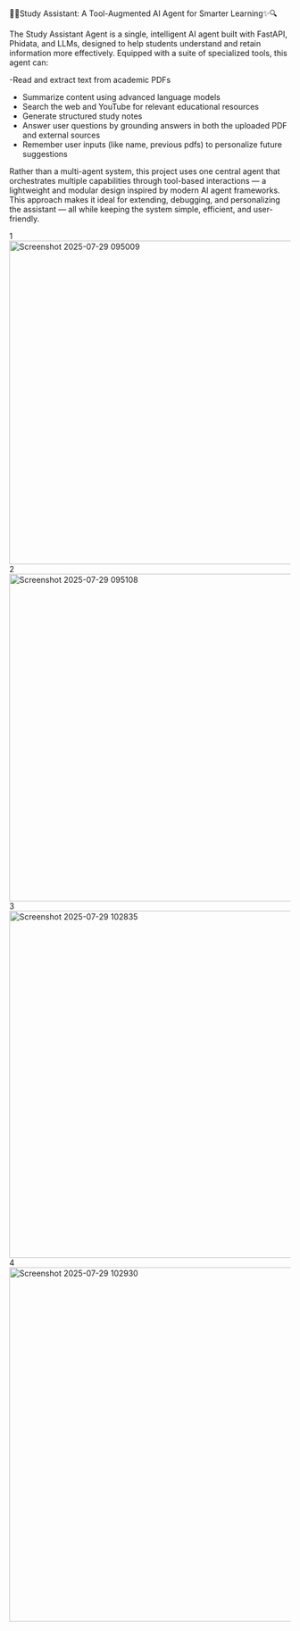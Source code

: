 
🧠📄Study Assistant: A Tool-Augmented AI Agent for Smarter Learning✨🔍

The Study Assistant Agent is a single, intelligent AI agent built with FastAPI, Phidata, and LLMs, designed to help students understand and retain information more effectively.
Equipped with a suite of specialized tools, this agent can:

-Read and extract text from academic PDFs 
- Summarize content using advanced language models
- Search the web and YouTube for relevant educational resources
-  Generate structured study notes
- Answer user questions by grounding answers in both the uploaded PDF and external sources
- Remember user inputs (like name, previous pdfs) to personalize future suggestions


Rather than a multi-agent system, this project uses one central agent that orchestrates multiple capabilities through tool-based interactions — a lightweight and modular design inspired by modern AI agent frameworks.
This approach makes it ideal for extending, debugging, and personalizing the assistant — all while keeping the system simple, efficient, and user-friendly.

1<img width="1275" height="580" alt="Screenshot 2025-07-29 095009" src="https://github.com/user-attachments/assets/17dba76a-91cd-4a45-9ad4-0aba73e001dd" />
2<img width="1278" height="587" alt="Screenshot 2025-07-29 095108" src="https://github.com/user-attachments/assets/f4b178a2-392a-4647-b3a4-77de95df33dd" />
3<img width="1268" height="622" alt="Screenshot 2025-07-29 102835" src="https://github.com/user-attachments/assets/01dfe3e4-f7f7-4d2a-bc01-70ae74fa1212" />
4<img width="1274" height="635" alt="Screenshot 2025-07-29 102930" src="https://github.com/user-attachments/assets/69c3bcda-abd0-4bb8-8ed4-792cbca5f422" />
